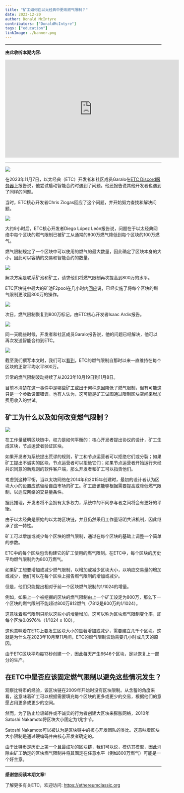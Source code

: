 ```yaml
---
title: "矿工如何在以太经典中更改燃气限制？"
date: 2023-12-20
author: Donald McIntyre
contributors: ["DonaldMcIntyre"]
tags: ["education"]
linkImage: ./banner.png
---
```


---
**由此收听本期内容:**

<iframe width="560" height="315" src="https://www.youtube.com/embed/0iBaEfb54mA?si=Pj6C_nuWylVCg0e4" title="YouTube video player" frameborder="0" allow="accelerometer; autoplay; clipboard-write; encrypted-media; gyroscope; picture-in-picture; web-share" allowfullscreen></iframe>

---

![](./1.png)

在2023年11月7日，以太经典（ETC）开发者和社区成员Garalo在[ETC Discord服务器](https://ethereumclassic.org/discord)上报告说，他尝试启动智能合约时遇到了问题。他还报告说其他开发者也遇到了同样的问题。

当时，ETC核心开发者Chris Ziogas回应了这个问题，并开始努力查找和解决问题。

![](./2.png)

大约9小时后，ETC核心开发者Diego López León报告说，问题在于以太经典网络中每个区块的燃气限制已被矿工从通常的800万燃气降低到每个区块的100万燃气。

燃气限制规定了一个区块中可以使用的燃气的最大数量，因此确定了区块本身的大小，因此可以容纳的交易和智能合约的数量。

![](./3.png)

解决方案是联系矿池和矿工，请求他们将燃气限制再次提高到800万的水平。

ETC区块链中最大的矿池F2pool在几小时内[回应](https://twitter.com/f2pool_official/status/1722142321377206441)说，已经实施了将每个区块的燃气限制更改回800万的操作。

![](./4.png)

次日，燃气限制恢复到800万标记，由ETC核心开发者Isaac Ardis报告。

![](./5.png)

同一天晚些时候，开发者和社区成员Garalo报告说，他的问题已经解决，他可以再次发送智能合约到ETC。

![](./6.png)

截至我们撰写本文时，我们可以[看到](https://etc.blockscout.com/stats)，ETC的燃气限制自那时以来一直维持在每个区块的正常平均水平800万。

异常的燃气限制波动持续了从2023年10月19日到11月8日。

目前不清楚在这一事件中是哪些矿工或出于何种原因降低了燃气限制，但有可能这只是一个参数设置错误。也有人认为，这可能是矿工试图通过限制区块空间来增加费用收入的尝试。

## 矿工为什么以及如何改变燃气限制？

![](./7.png)

在工作量证明区块链中，权力是如何平衡的：核心开发者提出协议的设计，矿工生成区块，节点运营者验证区块。

如果开发者为系统提出荒谬的规则，矿工和节点运营者可以拒绝它们或分裂；如果矿工提出不诚实的区块，节点运营者可以拒绝它们；如果节点运营者开始运行未经共识同意的新规则的软件客户端，那么开发者和矿工可以指责他们。

考虑到这种平衡，当以太坊网络在2014年和2015年创建时，最初的设计者认为区块大小的设置应该留给自由市场的矿工。矿工应该能够根据需要提高或降低燃气限制，以适应网络的交易量条件。

据此推理，开发者将不会拥有太多权力，系统中的不同参与者之间将会有更好的平衡。

由于以太经典是原始的以太坊区块链，并且仍然采用工作量证明共识机制，因此继承了这一特性。

矿工可以增加或减少每个区块的燃气限制，通过在每个区块的基础上调整一个简单的参数。

ETC中的每个区块包含构建它的矿工使用的燃气限制。在ETC中，每个区块的历史平均燃气限制约为800万燃气。

如果矿工想要增加或减少燃气限制，以增加或减少区块大小，以响应交易量的增加或减少，他们可以在每个区块上报告燃气限制的增加或减少。

但是，他们只能提出相对于前一个区块燃气限制的1/1024的增量。

例如，如果上一个被挖掘的区块的燃气限制由上一个矿工设定为800万，那么下一个区块的燃气限制不能超过800万812燃气（7812是800万的1/1024）。

这意味着燃气限制只能以这些小的增量增加，这可以称为区块燃气限制变化率，即每个区块0.0976%（1/1024 x 100）。

这也意味着在ETC上要发生区块大小的显著增加或减少，需要建立几千个区块。这就是为什么在2023年10月至11月间，ETC的燃气限制波动需要几小时或几天的原因。

由于ETC区块平均每13秒创建一个，因此每天产生6646个区块，足以恢复上一部分的生产。

## 在ETC中是否应该固定燃气限制以避免这些情况发生？

观察比特币的经验，该区块链在2009年开始时没有区块限制。从含蓄的角度来看，这意味着矿工可以根据需要填充每个区块的更多或更少的交易，根据他们的意愿占用更多或更少的空间。

然而，为了防止垃圾邮件或不诚实的行为者创建大区块来膨胀网络，2010年Satoshi Nakamoto将区块大小固定为1兆字节。

Satoshi Nakamoto可以被认为是区块链中的核心开发团队的类比。这意味着区块大小限制是通过硬编码并由核心开发者确定的。

由于比特币是历史上第一个且最成功的区块链，我们可以说，模仿其模型，因此消除由矿工确定的区块燃气限制并将其固定在任意水平（例如800万燃气）可能是一个好主意。

---

**感谢您阅读本期文章!**

了解更多有关ETC，欢迎访问: https://ethereumclassic.org
